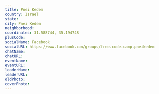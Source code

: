 ```yaml
---
title: Pnei Kedem
country: Israel
state: 
city: Pnei Kedem
neighborhood: 
coordinates: 31.588744, 35.194748
plusCode:
socialName: Facebook
socialURL: https://www.facebook.com/groups/free.code.camp.pneikedem
chatName:
chatURL:
eventName:
eventURL:
leaderName:
leaderURL:
oldPhoto: 
coverPhoto:
---
```

